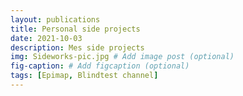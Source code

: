 ```yaml
---
layout: publications
title: Personal side projects
date: 2021-10-03
description: Mes side projects
img: Sideworks-pic.jpg # Add image post (optional)
fig-caption: # Add figcaption (optional)
tags: [Epimap, Blindtest channel]
---
```

